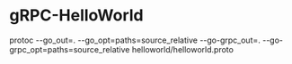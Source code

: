 # gRPC-HelloWorld


protoc --go_out=. --go_opt=paths=source_relative --go-grpc_out=. --go-grpc_opt=paths=source_relative helloworld/helloworld.proto